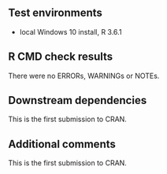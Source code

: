 ## Test environments

* local Windows 10 install, R 3.6.1

## R CMD check results

There were no ERRORs, WARNINGs or NOTEs.

## Downstream dependencies

This is the first submission to CRAN.

## Additional comments

This is the first submission to CRAN.

